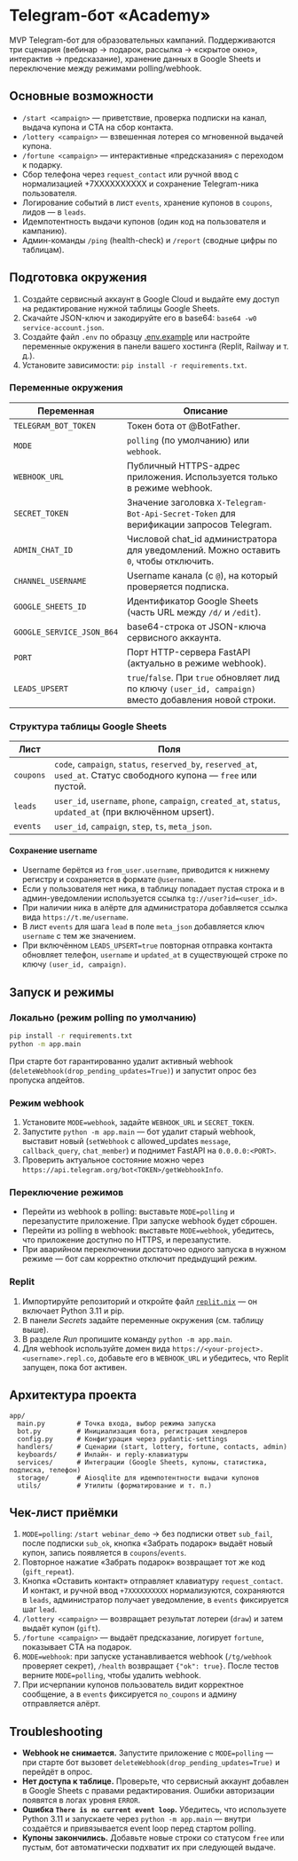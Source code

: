# Telegram-бот «Academy»

MVP Telegram-бот для образовательных кампаний. Поддерживаются три сценария (вебинар → подарок, рассылка → «скрытое окно», интерактив → предсказание), хранение данных в Google Sheets и переключение между режимами polling/webhook.

## Основные возможности

- `/start <campaign>` — приветствие, проверка подписки на канал, выдача купона и CTA на сбор контакта.
- `/lottery <campaign>` — взвешенная лотерея со мгновенной выдачей купона.
- `/fortune <campaign>` — интерактивные «предсказания» с переходом к подарку.
- Сбор телефона через `request_contact` или ручной ввод с нормализацией +7XXXXXXXXXX и сохранение Telegram-ника пользователя.
- Логирование событий в лист `events`, хранение купонов в `coupons`, лидов — в `leads`.
- Идемпотентность выдачи купонов (один код на пользователя и кампанию).
- Админ-команды `/ping` (health-check) и `/report` (сводные цифры по таблицам).

## Подготовка окружения

1. Создайте сервисный аккаунт в Google Cloud и выдайте ему доступ на редактирование нужной таблицы Google Sheets.
2. Скачайте JSON-ключ и закодируйте его в base64: `base64 -w0 service-account.json`.
3. Создайте файл `.env` по образцу [.env.example](./.env.example) или настройте переменные окружения в панели вашего хостинга (Replit, Railway и т. д.).
4. Установите зависимости: `pip install -r requirements.txt`.

### Переменные окружения

| Переменная | Описание |
| --- | --- |
| `TELEGRAM_BOT_TOKEN` | Токен бота от @BotFather. |
| `MODE` | `polling` (по умолчанию) или `webhook`. |
| `WEBHOOK_URL` | Публичный HTTPS-адрес приложения. Используется только в режиме webhook. |
| `SECRET_TOKEN` | Значение заголовка `X-Telegram-Bot-Api-Secret-Token` для верификации запросов Telegram. |
| `ADMIN_CHAT_ID` | Числовой chat_id администратора для уведомлений. Можно оставить `0`, чтобы отключить. |
| `CHANNEL_USERNAME` | Username канала (с `@`), на который проверяется подписка. |
| `GOOGLE_SHEETS_ID` | Идентификатор Google Sheets (часть URL между `/d/` и `/edit`). |
| `GOOGLE_SERVICE_JSON_B64` | base64-строка от JSON-ключа сервисного аккаунта. |
| `PORT` | Порт HTTP-сервера FastAPI (актуально в режиме webhook). |
| `LEADS_UPSERT` | `true`/`false`. При `true` обновляет лид по ключу `(user_id, campaign)` вместо добавления новой строки. |

### Структура таблицы Google Sheets

| Лист | Поля |
| --- | --- |
| `coupons` | `code`, `campaign`, `status`, `reserved_by`, `reserved_at`, `used_at`. Статус свободного купона — `free` или пустой. |
| `leads` | `user_id`, `username`, `phone`, `campaign`, `created_at`, `status`, `updated_at` (при включённом upsert). |
| `events` | `user_id`, `campaign`, `step`, `ts`, `meta_json`. |

#### Сохранение username

- Username берётся из `from_user.username`, приводится к нижнему регистру и сохраняется в формате `@username`.
- Если у пользователя нет ника, в таблицу попадает пустая строка и в админ-уведомлении используется ссылка `tg://user?id=<user_id>`.
- При наличии ника в алёрте для администратора добавляется ссылка вида `https://t.me/username`.
- В лист `events` для шага `lead` в поле `meta_json` добавляется ключ `username` с тем же значением.
- При включённом `LEADS_UPSERT=true` повторная отправка контакта обновляет телефон, `username` и `updated_at` в существующей строке по ключу `(user_id, campaign)`.

## Запуск и режимы

### Локально (режим polling по умолчанию)

```bash
pip install -r requirements.txt
python -m app.main
```

При старте бот гарантированно удалит активный webhook (`deleteWebhook(drop_pending_updates=True)`) и запустит опрос без пропуска апдейтов.

### Режим webhook

1. Установите `MODE=webhook`, задайте `WEBHOOK_URL` и `SECRET_TOKEN`.
2. Запустите `python -m app.main` — бот удалит старый webhook, выставит новый (`setWebhook` с allowed_updates `message`, `callback_query`, `chat_member`) и поднимет FastAPI на `0.0.0.0:<PORT>`.
3. Проверить актуальное состояние можно через `https://api.telegram.org/bot<TOKEN>/getWebhookInfo`.

### Переключение режимов

- Перейти из webhook в polling: выставьте `MODE=polling` и перезапустите приложение. При запуске webhook будет сброшен.
- Перейти из polling в webhook: выставьте `MODE=webhook`, убедитесь, что приложение доступно по HTTPS, и перезапустите.
- При аварийном переключении достаточно одного запуска в нужном режиме — бот сам корректно отключит предыдущий режим.

### Replit

1. Импортируйте репозиторий и откройте файл [`replit.nix`](./replit.nix) — он включает Python 3.11 и pip.
2. В панели *Secrets* задайте переменные окружения (см. таблицу выше).
3. В разделе *Run* пропишите команду `python -m app.main`.
4. Для webhook используйте домен вида `https://<your-project>.<username>.repl.co`, добавьте его в `WEBHOOK_URL` и убедитесь, что Replit запущен, пока бот активен.

## Архитектура проекта

```
app/
  main.py        # Точка входа, выбор режима запуска
  bot.py         # Инициализация бота, регистрация хендлеров
  config.py      # Конфигурация через pydantic-settings
  handlers/      # Сценарии (start, lottery, fortune, contacts, admin)
  keyboards/     # Инлайн- и reply-клавиатуры
  services/      # Интеграции (Google Sheets, купоны, статистика, подписка, телефон)
  storage/       # Aiosqlite для идемпотентности выдачи купонов
  utils/         # Утилиты (форматирование и т. п.)
```

## Чек-лист приёмки

1. `MODE=polling`: `/start webinar_demo` → без подписки ответ `sub_fail`, после подписки `sub_ok`, кнопка «Забрать подарок» выдаёт новый купон, запись появляется в `coupons`/`events`.
2. Повторное нажатие «Забрать подарок» возвращает тот же код (`gift_repeat`).
3. Кнопка «Оставить контакт» отправляет клавиатуру `request_contact`. И контакт, и ручной ввод `+7XXXXXXXXXX` нормализуются, сохраняются в `leads`, администратор получает уведомление, в `events` фиксируется шаг `lead`.
4. `/lottery <campaign>` — возвращает результат лотереи (`draw`) и затем выдаёт купон (`gift`).
5. `/fortune <campaign>` — выдаёт предсказание, логирует `fortune`, показывает CTA на подарок.
6. `MODE=webhook`: при запуске устанавливается webhook (`/tg/webhook` проверяет секрет), `/health` возвращает `{"ok": true}`. После тестов верните `MODE=polling`, чтобы удалить webhook.
7. При исчерпании купонов пользователь видит корректное сообщение, а в `events` фиксируется `no_coupons` и админу отправляется алёрт.

## Troubleshooting

- **Webhook не снимается.** Запустите приложение с `MODE=polling` — при старте бот вызовет `deleteWebhook(drop_pending_updates=True)` и перейдёт в опрос.
- **Нет доступа к таблице.** Проверьте, что сервисный аккаунт добавлен в Google Sheets с правами редактирования. Ошибки авторизации появятся в логах уровня `ERROR`.
- **Ошибка `There is no current event loop`.** Убедитесь, что используете Python 3.11 и запускаете через `python -m app.main` — внутри создаётся и привязывается event loop перед стартом polling.
- **Купоны закончились.** Добавьте новые строки со статусом `free` или пустым, бот автоматически подхватит их при следующей выдаче.
